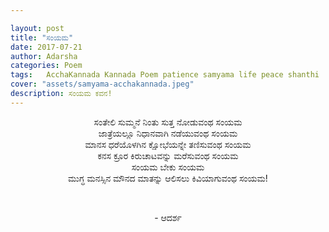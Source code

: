 ```yaml
---

layout: post
title: "ಸಂಯಮ"
date: 2017-07-21
author: Adarsha
categories: Poem
tags:	AcchaKannada Kannada Poem patience samyama life peace shanthi
cover: "assets/samyama-acchakannada.jpeg"
description: ಸಂಯಮ ಕವನ!
---
```


<p align = "center">ಸಂತೇಲಿ ಸುಮ್ಮನೆ ನಿಂತು ಸುತ್ತ ನೋಡುವಂಥ ಸಂಯಮ<br>
ಜಾತ್ರೆಯಲ್ಲೂ ನಿಧಾನವಾಗಿ ನಡೆಯುವಂಥ ಸಂಯಮ<br>
ಮಾನಸ ಧರೆಯೊಳಗಿನ ಕ್ಷೋಭೆಯನ್ನೇ ತಣಿಸುವಂಥ ಸಂಯಮ<br>
ಕನಸ ಕ್ರೂರ ಕಿರುಚಾಟವನ್ನು ಮರೆಸುವಂಥ ಸಂಯಮ<br>
ಸಂಯಮ ಬೇಕು ಸಂಯಮ<br>
ಮುಗ್ಧ ಮನಸ್ಸಿನ ಮೌನದ ಮಾತನ್ನು ಆಲಿಸಲು ಕಿವಿಯಾಗುವಂಥ ಸಂಯಮ!<br>
</p><br>
<p align ="center">- ಆದರ್ಶ</p>
